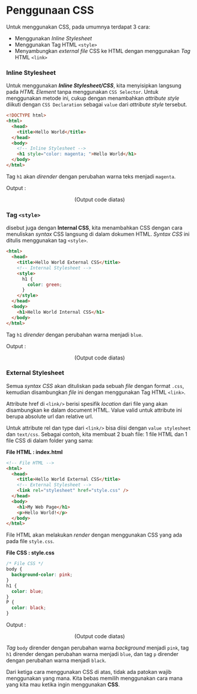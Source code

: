 # Penggunaan CSS

Untuk menggunakan CSS, pada umumnya terdapat 3 cara:

- Menggunakan _Inline Stylesheet_
- Menggunakan Tag HTML `<style>`
- Menyambungkan _external file_ CSS ke HTML dengan menggunakan _Tag_ HTML `<link>`

### Inline Stylesheet

Untuk menggunakan _**Inline Stylesheet/CSS**_, kita menyisipkan langsung pada _HTML Element_ tanpa menggunakan `CSS Selector`. Untuk menggunakan metode ini, cukup dengan menambahkan _attribute style_ diikuti dengan `CSS Declaration` sebagai `value` dari _attribute style_ tersebut.

```html
<!DOCTYPE html>
<html>
  <head>
    <title>Hello World</title>
  </head>
  <body>
    <!-- Inline Stylesheet -->
    <h1 style="color: magenta; ">Hello World</h1>
  </body>
</html>
```

Tag `h1` akan _dirender_ dengan perubahan warna teks menjadi `magenta`.

Output :

<p align=center>
    <img src="">
    <br> (Output code diatas)
</p>

### Tag `<style>`

disebut juga dengan **Internal CSS**, kita menambahkan CSS dengan cara menuliskan _syntax_ CSS langsung di dalam dokumen HTML. _Syntax CSS_ ini ditulis menggunakan tag `<style>`.

```html
<html>
  <head>
    <title>Hello World External CSS</title>
    <!-- Internal Stylesheet -->
    <style>
      h1 {
        color: green;
      }
    </style>
  </head>
  <body>
    <h1>Hello World Internal CSS</h1>
  </body>
</html>
```

Tag `h1` _dirender_ dengan perubahan warna menjadi `blue`.

Output :

<p align=center>
    <img src="">
    <br> (Output code diatas)
</p>

### External Stylesheet

Semua _syntax CSS_ akan dituliskan pada sebuah _file_ dengan format `.css`, kemudian disambungkan _file_ ini dengan menggunakan Tag HTML `<link>`.

Attribute href di `<link/>` berisi spesifik _location_ dari file yang akan disambungkan ke dalam document HTML. Value valid untuk attribute ini berupa absolute url dan relative url.

Untuk attribute rel dan type dari `<link/>` bisa diisi dengan `value stylesheet` dan `text/css`. Sebagai contoh, kita membuat 2 buah file: 1 file HTML dan 1 file CSS di dalam folder yang sama:

**File HTML : index.html**

```html
<!-- File HTML -->
<html>
  <head>
    <title>Hello World External CSS</title>
    <!-- External Stylesheet -->
    <link rel="stylesheet" href="style.css" />
  </head>
  <body>
    <h1>My Web Page</h1>
    <p>Hello World!</p>
  </body>
</html>
```

File HTML akan melakukan _render_ dengan menggunakan CSS yang ada pada file `style.css`.

**File CSS : style.css**

```css
/* File CSS */
body {
  background-color: pink;
}
h1 {
  color: blue;
}
P {
  color: black;
}
```

Output :

<p align=center>
    <img src="">
    <br> (Output code diatas)
</p>

_Tag_ `body` dirender dengan perubahan warna _background_ menjadi `pink`, tag `h1` dirender dengan perubahan warna menjadi `blue`, dan tag `p` dirender dengan perubahan warna menjadi `black`.

Dari ketiga cara menggunakan CSS di atas, tidak ada patokan wajib menggunakan yang mana. Kita bebas memilih menggunakan cara mana yang kita mau ketika ingin menggunakan **CSS**.

